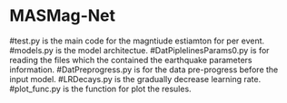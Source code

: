 # MASMag-Net
#test.py is the main code for the magntiude estiamton for per event. </b>
#models.py is the model architectue. 
#DatPiplelinesParams0.py is for reading the files which the contained the earthquake parameters information. 
#DatPreprogress.py is for the data pre-progress before the input model. 
#LRDecays.py is the gradually decrease learning rate.
#plot_func.py is the function for plot the resules. 
